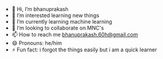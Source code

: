 - 👋 Hi, I’m bhanuprakash
- 👀 I’m interested learning new things
- 🌱 I’m currently learning machine learning
- 💞️ I’m looking to collaborate on MNC's
- 📫 How to reach me bhanuprakash.60h@gmail.com
- 😄 Pronouns: he/him
- ⚡ Fun fact: i forgot the things easily but i am a quick learner

<!---
Bhanu1213/Bhanu1213 is a ✨ special ✨ repository because its `README.md` (this file) appears on your GitHub profile.
You can click the Preview link to take a look at your changes.
--->
